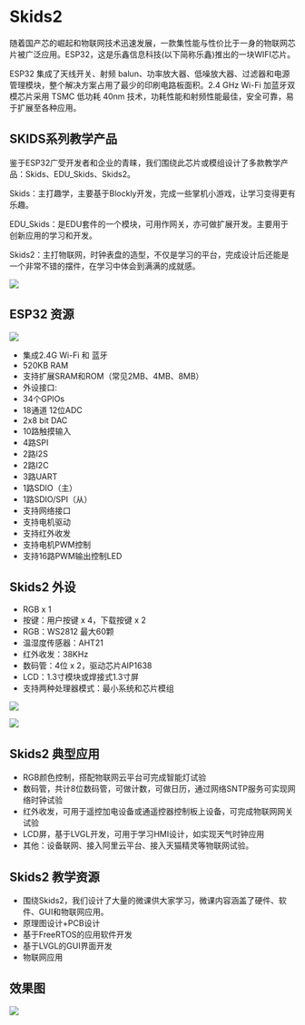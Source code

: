 # Skids2

随着国产芯的崛起和物联网技术迅速发展，一款集性能与性价比于一身的物联网芯片被广泛应用。ESP32，这是乐鑫信息科技(以下简称乐鑫)推出的一块WIFI芯片。

ESP32 集成了天线开关、射频 balun、功率放大器、低噪放大器、过滤器和电源管理模块，整个解决方案占用了最少的印刷电路板面积。2.4 GHz Wi-Fi 加蓝牙双模芯片采用 TSMC 低功耗 40nm 技术，功耗性能和射频性能最佳，安全可靠，易于扩展至各种应用。

## SKIDS系列教学产品

鉴于ESP32广受开发者和企业的青睐，我们围绕此芯片或模组设计了多款教学产品：Skids、EDU_Skids、Skids2。

Skids：主打趣学，主要基于Blockly开发，完成一些掌机小游戏，让学习变得更有乐趣。

EDU_Skids：是EDU套件的一个模块，可用作网关，亦可做扩展开发。主要用于创新应用的学习和开发。

Skids2：主打物联网，时钟表盘的造型，不仅是学习的平台，完成设计后还能是一个非常不错的摆件，在学习中体会到满满的成就感。

![](./image/image1.png)

## ESP32 资源

![](./image/image2.png)

* 集成2.4G Wi-Fi 和 蓝牙
* 520KB RAM
* 支持扩展SRAM和ROM（常见2MB、4MB、8MB）
* 外设接口:
* 34个GPIOs
* 18通道 12位ADC
* 2x8 bit DAC
* 10路触摸输入
* 4路SPI
* 2路I2S
* 2路I2C
* 3路UART
* 1路SDIO（主）
* 1路SDIO/SPI（从）
* 支持网络接口
* 支持电机驱动
* 支持红外收发
* 支持电机PWM控制
* 支持16路PWM输出控制LED

## Skids2 外设

* RGB x 1
* 按键：用户按键 x 4，下载按键 x 2
* RGB：WS2812 最大60颗
* 温湿度传感器：AHT21
* 红外收发：38KHz
* 数码管：4位 x 2，驱动芯片AIP1638
* LCD：1.3寸模块或焊接式1.3寸屏
* 支持两种处理器模式：最小系统和芯片模组

![](./image/image3.png)

![](./image/image4.png)

## Skids2 典型应用

* RGB颜色控制，搭配物联网云平台可完成智能灯试验
* 数码管，共计8位数码管，可做计数，可做日历，通过网络SNTP服务可实现网络时钟试验
* 红外收发，可用于遥控加电设备或通遥控器控制板上设备，可完成物联网网关试验
* LCD屏，基于LVGL开发，可用于学习HMI设计，如实现天气时钟应用
* 其他：设备联网、接入阿里云平台、接入天猫精灵等物联网试验。

## Skids2 教学资源

* 围绕Skids2，我们设计了大量的微课供大家学习，微课内容涵盖了硬件、软件、GUI和物联网应用。
* 原理图设计+PCB设计
* 基于FreeRTOS的应用软件开发
* 基于LVGL的GUI界面开发
* 物联网应用

## 效果图

![](./image/image5.png)
